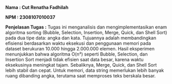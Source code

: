 **Nama : Cut Renatha Fadhilah** 

**NPM : 2308107010037** 

**Penjelasan Tugas :** Tugas ini menganalisis dan mengimplementasikan enam algoritma sorting (Bubble, Selection, Insertion, Merge, Quick, dan Shell Sort) pada dua tipe data:                            angka dan kata. Tujuannya adalah membandingkan efisiensi berdasarkan waktu eksekusi dan penggunaan memori pada dataset berukuran 10.000 hingga 2.000.000                         elemen. Hasil eksperimen menunjukkan bahwa algoritma O(n²) seperti Bubble, Selection, dan Insertion Sort menjadi tidak efisien saat data besar, karena                           waktu eksekusinya meningkat tajam. Sebaliknya, Merge, Quick, dan Shell Sort lebih stabil dan cepat. Untuk memori, data string memerlukan lebih banyak                            ruang dibanding angka, terutama saat memproses teks berskala besar.

